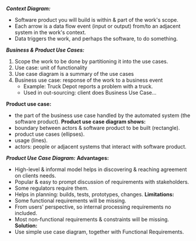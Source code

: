 ***Context Diagram:***
- Software product you will build is within & part of the work's scope.
- Each arrow is a data flow event (input or output) from/to an adjacent system in the work's context.
- Data triggers the work, and perhaps the software, to do something.

***Business & Product Use Cases:***
1. Scope the work to be done by partitioning it into the use cases.
2. Use case: unit of functionality
3. Use case diagram is a summary of the use cases
4. Business use case: response of the work to a business event
	- Example: Truck Depot reports a problem with a truck.
	- Used in out-sourcing: client does Business Use Case...

**Product use case:**
- the part of the business use case handled by the automated system (the software product).
**Product use case diagram shows:**
- boundary between actors & software product to be built (rectangle).
- product use cases (ellipses).
- usage (lines).
- actors: people or adjacent systems that interact with software product.

***Product Use Case Diagram:***
**Advantages:**
- High-level & informal model helps in discovering & reaching agreement on clients needs.
- Popular & easy to prompt discussion of requirements with stakeholders. 
- Some regulators require them.
- Helps in planning: builds, tests, prototypes, changes.
**Limitations:**
- Some functional requirements will be missing.
- From users' perspective, so internal processing requirements no included.
- Most non-functional requirements & constraints will be missing.
**Solution:**
- Use simple use case diagram, together with Functional Requirements.

